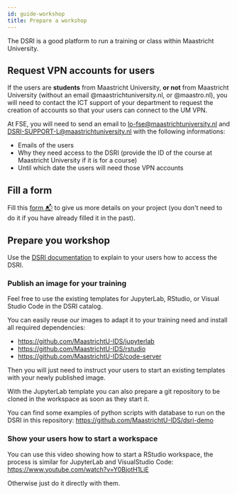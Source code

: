 ```yaml
---
id: guide-workshop
title: Prepare a workshop
---
```


The DSRI is a good platform to run a training or class within Maastricht University.

## Request VPN accounts for users

If the users are **students** from Maastricht University, **or not** from Maastricht University (without an email @maastrichtuniversity.nl, or @maastro.nl), you will need to contact the ICT support of your department to request the creation of accounts so that your users can connect to the UM VPN.

At FSE, you will need to send an email to [lo-fse@maastrichtuniversity.nl](mailto:lo-fse@maastrichtuniversity.nl) and [DSRI-SUPPORT-L@maastrichtuniversity.nl](DSRI-SUPPORT-L@maastrichtuniversity.nl) with the following informations:

* Emails of the users
* Why they need access to the DSRI (provide the ID of the course at Maastricht University if it is for a course)
* Until which date the users will need those VPN accounts

## Fill a form

Fill this  [form 📬](https://forms.gle/RorkVaNvZsBKerD58) to give us more details on your project (you don't need to do it if you have already filled it in the past).

## Prepare you workshop

Use the [DSRI documentation](/docs/access-dsri) to explain to your users how to access the DSRI.

### Publish an image for your training

Feel free to use the existing templates for JupyterLab, RStudio, or Visual Studio Code in the DSRI catalog.

You can easily reuse our images to adapt it to your training need and install all required dependencies:
* https://github.com/MaastrichtU-IDS/jupyterlab
* https://github.com/MaastrichtU-IDS/rstudio
* https://github.com/MaastrichtU-IDS/code-server

Then you will just need to instruct your users to start an existing templates with your newly published image.

With the JupyterLab template you can also prepare a git repository to be cloned in the workspace as soon as they start it.

You can find some examples of python scripts with database to run on the DSRI in this repository: https://github.com/MaastrichtU-IDS/dsri-demo


### Show your users how to start a workspace

You can use this video showing how to start a RStudio workspace, the process is similar for JupyterLab and VisualStudio Code: https://www.youtube.com/watch?v=Y0BjotH1LiE

Otherwise just do it directly with them.